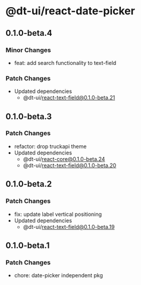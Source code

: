 # @dt-ui/react-date-picker

## 0.1.0-beta.4

### Minor Changes

- feat: add search functionality to text-field

### Patch Changes

- Updated dependencies
  - @dt-ui/react-text-field@0.1.0-beta.21

## 0.1.0-beta.3

### Patch Changes

- refactor: drop truckapi theme
- Updated dependencies
  - @dt-ui/react-core@0.1.0-beta.24
  - @dt-ui/react-text-field@0.1.0-beta.20

## 0.1.0-beta.2

### Patch Changes

- fix: update label vertical positioning
- Updated dependencies
  - @dt-ui/react-text-field@0.1.0-beta.19

## 0.1.0-beta.1

### Patch Changes

- chore: date-picker independent pkg
